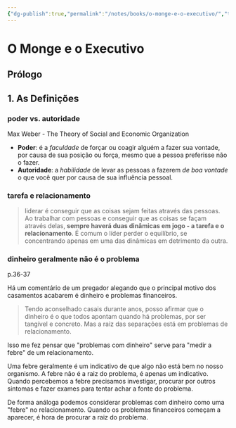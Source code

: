 ```yaml
---
{"dg-publish":true,"permalink":"/notes/books/o-monge-e-o-executivo/","tags":["books"]}
---
```



# O Monge e o Executivo

## Prólogo




## 1. As Definições

### poder vs. autoridade

Max Weber - The Theory of Social and Economic Organization

- **Poder**: é a *faculdade* de forçar ou coagir alguém a fazer sua vontade, por causa de sua posição ou força, mesmo que a pessoa preferisse não o fazer.
- **Autoridade**: a *habilidade* de levar as pessoas a fazerem *de boa vontade* o que você quer por causa de sua influência pessoal.


### tarefa e relacionamento

> liderar é conseguir que as coisas sejam feitas através das pessoas. Ao trabalhar com pessoas e conseguir que as coisas se façam através delas, **sempre haverá duas dinâmicas em jogo - a tarefa e o relacionamento**. É comum o líder perder o equilíbrio, se concentrando apenas em uma das dinâmicas em detrimento da outra.


### dinheiro geralmente não é o problema

p.36-37

Há um comentário de um pregador alegando que o principal motivo dos casamentos acabarem é dinheiro e problemas financeiros.

> Tendo aconselhado casais durante anos, posso afirmar que o dinheiro é o que todos apontam quando há problemas, por ser tangível e concreto. Mas a raiz das separações está em problemas de relacionamento.

Isso me fez pensar que "problemas com dinheiro" serve para "medir a febre" de um relacionamento.

Uma febre geralmente é um indicativo de que algo não está bem no nosso organismo. A febre não é a raiz do problema, é apenas um indicativo. Quando percebemos a febre precisamos investigar, procurar por outros sintomas e fazer exames para tentar achar a fonte do problema.

De forma análoga podemos considerar problemas com dinheiro como uma "febre" no relacionamento. Quando os problemas financeiros começam a aparecer, é hora de procurar a raiz do problema.


